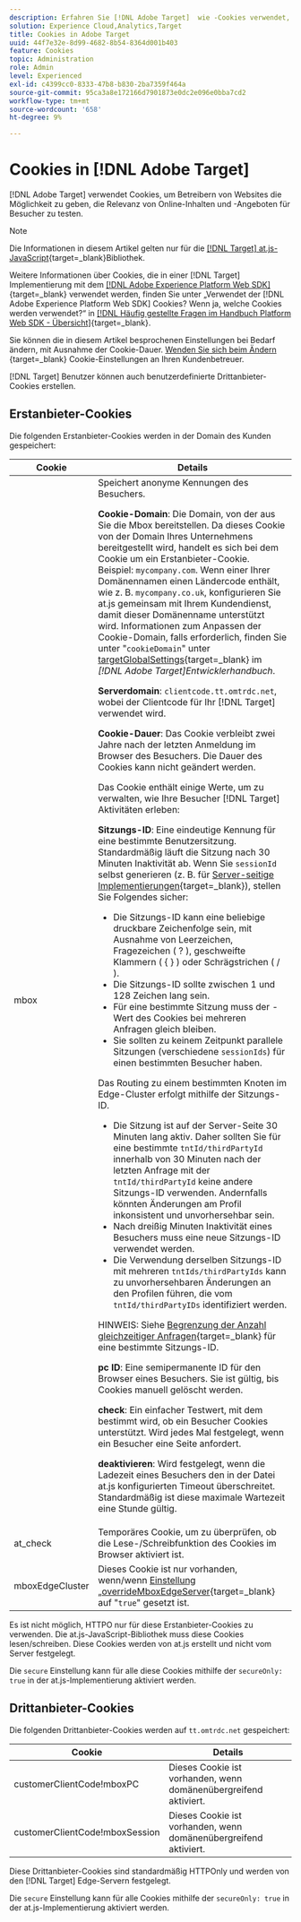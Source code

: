 ```yaml
---
description: Erfahren Sie [!DNL Adobe Target]  wie -Cookies verwendet, um Betreibern von Websites die Möglichkeit zu geben, zu testen, welche Online-Inhalte und -Angebote für Besucher relevanter sind.
solution: Experience Cloud,Analytics,Target
title: Cookies in Adobe Target
uuid: 44f7e32e-8d99-4682-8b54-8364d001b403
feature: Cookies
topic: Administration
role: Admin
level: Experienced
exl-id: c4399cc0-8333-47b8-b830-2ba7359f464a
source-git-commit: 95ca3a8e172166d7901873e0dc2e096e0bba7cd2
workflow-type: tm+mt
source-wordcount: '658'
ht-degree: 9%

---
```


# Cookies in [!DNL Adobe Target]

[!DNL Adobe Target] verwendet Cookies, um Betreibern von Websites die Möglichkeit zu geben, die Relevanz von Online-Inhalten und -Angeboten für Besucher zu testen.

>[!NOTE]
>
>Die Informationen in diesem Artikel gelten nur für die [[!DNL Target] at.js-JavaScript](https://experienceleague.adobe.com/docs/target-dev/developer/client-side/at-js-implementation/functions-overview/targetglobalsettings.html?lang=de){target=_blank}Bibliothek.
>
>Weitere Informationen über Cookies, die in einer [!DNL Target] Implementierung mit dem [[!DNL Adobe Experience Platform Web SDK]](https://experienceleague.adobe.com/docs/experience-platform/edge/home.html?lang=de){target=_blank} verwendet werden, finden Sie unter „Verwendet der [!DNL Adobe Experience Platform Web SDK] Cookies? Wenn ja, welche Cookies werden verwendet?“ in [[!DNL Häufig gestellte Fragen im Handbuch Platform Web SDK - Übersicht]](https://experienceleague.adobe.com/docs/experience-platform/edge/web-sdk-faq.html?lang=de){target=_blank}.
>
>Sie können die in diesem Artikel besprochenen Einstellungen bei Bedarf ändern, mit Ausnahme der Cookie-Dauer. [Wenden Sie sich beim Ändern ](https://experienceleague.adobe.com/docs/target/using/cmp-resources-and-contact-information.html?lang=de){target=_blank} Cookie-Einstellungen an Ihren Kundenbetreuer.
>
>[!DNL Target] Benutzer können auch benutzerdefinierte Drittanbieter-Cookies erstellen.

## Erstanbieter-Cookies

Die folgenden Erstanbieter-Cookies werden in der Domain des Kunden gespeichert:

| Cookie | Details |
| --- | --- |
| mbox | Speichert anonyme Kennungen des Besuchers.<P>**Cookie-Domain**: Die Domain, von der aus Sie die Mbox bereitstellen. Da dieses Cookie von der Domain Ihres Unternehmens bereitgestellt wird, handelt es sich bei dem Cookie um ein Erstanbieter-Cookie. Beispiel: `mycompany.com`. Wenn einer Ihrer Domänennamen einen Ländercode enthält, wie z. B. `mycompany.co.uk`, konfigurieren Sie at.js gemeinsam mit Ihrem Kundendienst, damit dieser Domänenname unterstützt wird. Informationen zum Anpassen der Cookie-Domain, falls erforderlich, finden Sie unter &quot;`cookieDomain`&quot; unter [targetGlobalSettings](https://experienceleague.adobe.com/docs/target-dev/developer/client-side/at-js-implementation/functions-overview/targetglobalsettings.html?lang=de){target=_blank} im *[!DNL Adobe Target]Entwicklerhandbuch*.<P>**Serverdomain**: `clientcode.tt.omtrdc.net`, wobei der Clientcode für Ihr [!DNL Target] verwendet wird.<P>**Cookie-Dauer**: Das Cookie verbleibt zwei Jahre nach der letzten Anmeldung im Browser des Besuchers. Die Dauer des Cookies kann nicht geändert werden.<P>Das Cookie enthält einige Werte, um zu verwalten, wie Ihre Besucher [!DNL Target] Aktivitäten erleben:<P>**Sitzungs-ID**: Eine eindeutige Kennung für eine bestimmte Benutzersitzung. Standardmäßig läuft die Sitzung nach 30 Minuten Inaktivität ab. Wenn Sie `sessionId` selbst generieren (z. B. für [Server-seitige Implementierungen](https://experienceleague.adobe.com/docs/target-dev/developer/server-side/server-side-overview.html?lang=de){target=_blank}), stellen Sie Folgendes sicher:<ul><li>Die Sitzungs-ID kann eine beliebige druckbare Zeichenfolge sein, mit Ausnahme von Leerzeichen, Fragezeichen ( ? ), geschweifte Klammern ( { } ) oder Schrägstrichen ( / ).</li><li>Die Sitzungs-ID sollte zwischen 1 und 128 Zeichen lang sein.</li><li>Für eine bestimmte Sitzung muss der -Wert des Cookies bei mehreren Anfragen gleich bleiben.</li><li>Sie sollten zu keinem Zeitpunkt parallele Sitzungen (verschiedene `sessionIds`) für einen bestimmten Besucher haben.</li></ul>Das Routing zu einem bestimmten Knoten im Edge-Cluster erfolgt mithilfe der Sitzungs-ID.<ul><li>Die Sitzung ist auf der Server-Seite 30 Minuten lang aktiv. Daher sollten Sie für eine bestimmte `tntId/thirdPartyId` innerhalb von 30 Minuten nach der letzten Anfrage mit der `tntId/thirdPartyId` keine andere Sitzungs-ID verwenden. Andernfalls könnten Änderungen am Profil inkonsistent und unvorhersehbar sein.</li><li>Nach dreißig Minuten Inaktivität eines Besuchers muss eine neue Sitzungs-ID verwendet werden.</li><li>Die Verwendung derselben Sitzungs-ID mit mehreren `tntIds/thirdPartyIds` kann zu unvorhersehbaren Änderungen an den Profilen führen, die vom `tntId/thirdPartyIDs` identifiziert werden.</li></ul>HINWEIS: Siehe [Begrenzung der Anzahl gleichzeitiger Anfragen](https://experienceleague.adobe.com/docs/target/using/troubleshoot/target-limits.html?lang=de#content-delivery){target=_blank} für eine bestimmte Sitzungs-ID.<P>**pc ID**: Eine semipermanente ID für den Browser eines Besuchers. Sie ist gültig, bis Cookies manuell gelöscht werden.<P>**check**: Ein einfacher Testwert, mit dem bestimmt wird, ob ein Besucher Cookies unterstützt. Wird jedes Mal festgelegt, wenn ein Besucher eine Seite anfordert.<P>**deaktivieren**: Wird festgelegt, wenn die Ladezeit eines Besuchers den in der Datei at.js konfigurierten Timeout überschreitet. Standardmäßig ist diese maximale Wartezeit eine Stunde gültig. |
| at_check | Temporäres Cookie, um zu überprüfen, ob die Lese-/Schreibfunktion des Cookies im Browser aktiviert ist. |
| mboxEdgeCluster | Dieses Cookie ist nur vorhanden, wenn/wenn [ Einstellung „overrideMboxEdgeServer](https://experienceleague.adobe.com/docs/target-dev/developer/client-side/at-js-implementation/functions-overview/targetglobalsettings.html?lang=de){target=_blank} auf &quot;`true`&quot; gesetzt ist. |

Es ist nicht möglich, HTTPO nur für diese Erstanbieter-Cookies zu verwenden. Die at.js-JavaScript-Bibliothek muss diese Cookies lesen/schreiben. Diese Cookies werden von at.js erstellt und nicht vom Server festgelegt.

Die `secure` Einstellung kann für alle diese Cookies mithilfe der `secureOnly: true` in der at.js-Implementierung aktiviert werden.

## Drittanbieter-Cookies

Die folgenden Drittanbieter-Cookies werden auf `tt.omtrdc.net` gespeichert:

| Cookie | Details |
| --- | --- |
| customerClientCode!mboxPC | Dieses Cookie ist vorhanden, wenn domänenübergreifend aktiviert. |
| customerClientCode!mboxSession | Dieses Cookie ist vorhanden, wenn domänenübergreifend aktiviert. |

Diese Drittanbieter-Cookies sind standardmäßig HTTPOnly und werden von den [!DNL Target] Edge-Servern festgelegt.

Die `secure` Einstellung kann für alle Cookies mithilfe der `secureOnly: true` in der at.js-Implementierung aktiviert werden.